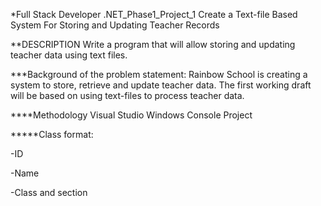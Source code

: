 *Full Stack Developer .NET_Phase1_Project_1
Create a Text-file Based System For Storing and Updating Teacher Records

**DESCRIPTION
Write a program that will allow storing and updating teacher data using text files.

***Background of the problem statement:
Rainbow School is creating a system to store, retrieve and update teacher data. The first working draft will be based on using text-files to process teacher data.

****Methodology
Visual Studio Windows Console Project

*****Class format:

-ID

-Name

-Class and section
